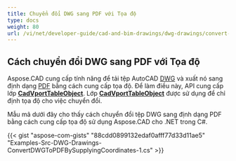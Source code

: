 ```yaml
---
title: Chuyển đổi DWG sang PDF với Tọa độ
type: docs
weight: 80
url: /vi/net/developer-guide/cad-and-bim-drawings/dwg-drawings/convert-dwg-to-dwf-with-coordinatesconvert-dwg-to-pdf-with-coordinates/
---
```



## **Cách chuyển đổi DWG sang PDF với Tọa độ**

Aspose.CAD cung cấp tính năng để tải tệp AutoCAD [DWG](https://docs.fileformat.com/cad/dwg/) và xuất nó sang định dạng [PDF](https://docs.fileformat.com/pdf/) bằng cách cung cấp tọa độ. Để làm điều này, API cung cấp lớp [**CadVportTableObject**](https://reference.aspose.com/cad/net/aspose.cad.fileformats.cad.cadtables/cadvporttableobject). Lớp [**CadVportTableObject**](https://reference.aspose.com/cad/net/aspose.cad.fileformats.cad.cadtables/cadvporttableobject) được sử dụng để chỉ định tọa độ cho việc chuyển đổi.

Mẫu mã dưới đây cho thấy cách chuyển đổi tệp DWG sang định dạng PDF bằng cách cung cấp tọa độ sử dụng Aspose.CAD cho .NET trong C#.

{{< gist "aspose-com-gists" "88cdd0899132edaf0afff77d33d11ae5" "Examples-Src-DWG-Drawings-ConvertDWGToPDFBySupplyingCoordinates-1.cs" >}}
